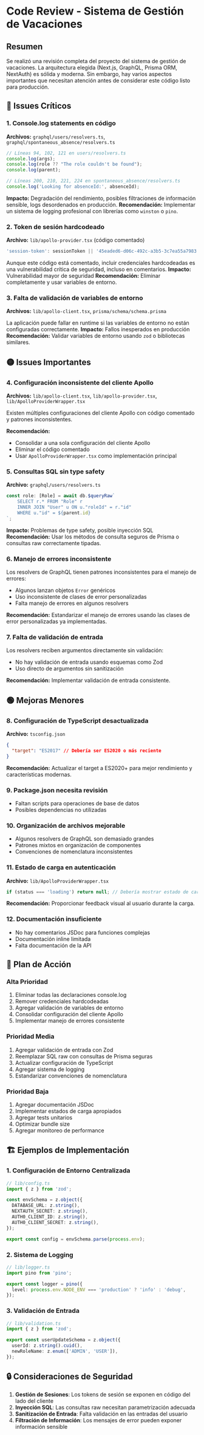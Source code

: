 # Code Review - Sistema de Gestión de Vacaciones

## Resumen

Se realizó una revisión completa del proyecto del sistema de gestión de vacaciones. La arquitectura elegida (Next.js, GraphQL, Prisma ORM, NextAuth) es sólida y moderna. Sin embargo, hay varios aspectos importantes que necesitan atención antes de considerar este código listo para producción.

## 🔴 Issues Críticos

### 1. **Console.log statements en código**

**Archivos:** `graphql/users/resolvers.ts`, `graphql/spontaneous_absence/resolvers.ts`

```typescript
// Líneas 94, 102, 121 en users/resolvers.ts
console.log(args);
console.log(role ?? "The role couldn't be found");
console.log(parent);

// Líneas 200, 210, 221, 224 en spontaneous_absence/resolvers.ts
console.log('Looking for absenceId:', absenceId);
```

**Impacto:** Degradación del rendimiento, posibles filtraciones de información sensible, logs desordenados en producción.
**Recomendación:** Implementar un sistema de logging profesional con librerías como `winston` o `pino`.

### 2. **Token de sesión hardcodeado**

**Archivo:** `lib/apollo-provider.tsx` (código comentado)

```typescript
'session-token': sessionToken || '45eaded6-d06c-492c-a3b5-3c7ea55a7983',
```

Aunque este código está comentado, incluir credenciales hardcodeadas es una vulnerabilidad crítica de seguridad, incluso en comentarios.
**Impacto:** Vulnerabilidad mayor de seguridad
**Recomendación:** Eliminar completamente y usar variables de entorno.

### 3. **Falta de validación de variables de entorno**

**Archivos:** `lib/apollo-client.tsx`, `prisma/schema/schema.prisma`

La aplicación puede fallar en runtime si las variables de entorno no están configuradas correctamente.
**Impacto:** Fallos inesperados en producción
**Recomendación:** Validar variables de entorno usando `zod` o bibliotecas similares.

## 🟡 Issues Importantes

### 4. **Configuración inconsistente del cliente Apollo**

**Archivos:** `lib/apollo-client.tsx`, `lib/apollo-provider.tsx`, `lib/ApolloProviderWrapper.tsx`

Existen múltiples configuraciones del cliente Apollo con código comentado y patrones inconsistentes.

**Recomendación:**

- Consolidar a una sola configuración del cliente Apollo
- Eliminar el código comentado
- Usar `ApolloProviderWrapper.tsx` como implementación principal

### 5. **Consultas SQL sin type safety**

**Archivo:** `graphql/users/resolvers.ts`

```typescript
const role: [Role] = await db.$queryRaw`
    SELECT r.* FROM "Role" r
    INNER JOIN "User" u ON u."roleId" = r."id"
    WHERE u."id" = ${parent.id}
`;
```

**Impacto:** Problemas de type safety, posible inyección SQL
**Recomendación:** Usar los métodos de consulta seguros de Prisma o consultas raw correctamente tipadas.

### 6. **Manejo de errores inconsistente**

Los resolvers de GraphQL tienen patrones inconsistentes para el manejo de errores:

- Algunos lanzan objetos `Error` genéricos
- Uso inconsistente de clases de error personalizadas
- Falta manejo de errores en algunos resolvers

**Recomendación:** Estandarizar el manejo de errores usando las clases de error personalizadas ya implementadas.

### 7. **Falta de validación de entrada**

Los resolvers reciben argumentos directamente sin validación:

- No hay validación de entrada usando esquemas como Zod
- Uso directo de argumentos sin sanitización

**Recomendación:** Implementar validación de entrada consistente.

## 🟢 Mejoras Menores

### 8. **Configuración de TypeScript desactualizada**

**Archivo:** `tsconfig.json`

```json
{
  "target": "ES2017" // Debería ser ES2020 o más reciente
}
```

**Recomendación:** Actualizar el target a ES2020+ para mejor rendimiento y características modernas.

### 9. **Package.json necesita revisión**

- Faltan scripts para operaciones de base de datos
- Posibles dependencias no utilizadas

### 10. **Organización de archivos mejorable**

- Algunos resolvers de GraphQL son demasiado grandes
- Patrones mixtos en organización de componentes
- Convenciones de nomenclatura inconsistentes

### 11. **Estado de carga en autenticación**

**Archivo:** `lib/ApolloProviderWrapper.tsx`

```typescript
if (status === 'loading') return null; // Debería mostrar estado de carga
```

**Recomendación:** Proporcionar feedback visual al usuario durante la carga.

### 12. **Documentación insuficiente**

- No hay comentarios JSDoc para funciones complejas
- Documentación inline limitada
- Falta documentación de la API

## 🎯 Plan de Acción

### Alta Prioridad

1. Eliminar todas las declaraciones console.log
2. Remover credenciales hardcodeadas
3. Agregar validación de variables de entorno
4. Consolidar configuración del cliente Apollo
5. Implementar manejo de errores consistente

### Prioridad Media

1. Agregar validación de entrada con Zod
2. Reemplazar SQL raw con consultas de Prisma seguras
3. Actualizar configuración de TypeScript
4. Agregar sistema de logging
5. Estandarizar convenciones de nomenclatura

### Prioridad Baja

1. Agregar documentación JSDoc
2. Implementar estados de carga apropiados
3. Agregar tests unitarios
4. Optimizar bundle size
5. Agregar monitoreo de performance

## 🏗️ Ejemplos de Implementación

### 1. **Configuración de Entorno Centralizada**

```typescript
// lib/config.ts
import { z } from 'zod';

const envSchema = z.object({
  DATABASE_URL: z.string(),
  NEXTAUTH_SECRET: z.string(),
  AUTH0_CLIENT_ID: z.string(),
  AUTH0_CLIENT_SECRET: z.string(),
});

export const config = envSchema.parse(process.env);
```

### 2. **Sistema de Logging**

```typescript
// lib/logger.ts
import pino from 'pino';

export const logger = pino({
  level: process.env.NODE_ENV === 'production' ? 'info' : 'debug',
});
```

### 3. **Validación de Entrada**

```typescript
// lib/validation.ts
import { z } from 'zod';

export const userUpdateSchema = z.object({
  userId: z.string().cuid(),
  newRoleName: z.enum(['ADMIN', 'USER']),
});
```

## 🔒 Consideraciones de Seguridad

1. **Gestión de Sesiones**: Los tokens de sesión se exponen en código del lado del cliente
2. **Inyección SQL**: Las consultas raw necesitan parametrización adecuada
3. **Sanitización de Entrada**: Falta validación en las entradas del usuario
4. **Filtración de Información**: Los mensajes de error pueden exponer información sensible